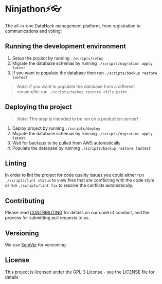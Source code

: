 # Ninjathon⚡👓

The all-in-one DataHack management platform, from registration to communications and voting!

## Running the development environment
1. Setup the project by running `./scripts/setup`
2. Migrate the database schemas by running `./scripts/migration apply latest`
3. If you want to populate the database then run `./scripts/backup restore lastest`

> *Note:* if you want to populate the database from a different version/file run `./scripts/backup restore <file path>`

## Deploying the project

> *Note:* This step is intended to be ran on a production server!

1. Deploy project by running `./scripts/deploy`
2. Migrate the database schemas by running `./scripts/migration apply latest`
3. Wait for backups to be pulled from AWS automatically
4. Populate the database by running `./scripts/backup restore lastest`

## Linting

In order to lint the project for code quality issues you could either run `./scripts/lint status` to view files that are conflicting with the code style or run `./scripts/lint fix` to resolve the conflicts automatically.

## Contributing

Please read [CONTRIBUTING](CONTRIBUTING.md) for details on our code of conduct, and the process for submitting pull requests to us.

## Versioning

We use [SemVer](http://semver.org/) for versioning.

## License

This project is licensed under the GPL-3 License - see the [LICENSE](LICENSE.md) file for details
